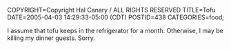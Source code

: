 COPYRIGHT=Copyright Hal Canary / ALL RIGHTS RESERVED
TITLE=Tofu
DATE=2005-04-03 14:29:33-05:00 (CDT)
POSTID=438
CATEGORIES=food;

I assume that tofu keeps in the refrigerator for a month. Otherwise, I may be killing my dinner guests. Sorry.

